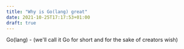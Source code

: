 ```yaml
---
title: "Why is Go(lang) great"
date: 2021-10-25T17:17:53+01:00
draft: true
---
```


Go(lang) - (we'll call it Go for short and for the sake of creators wish)